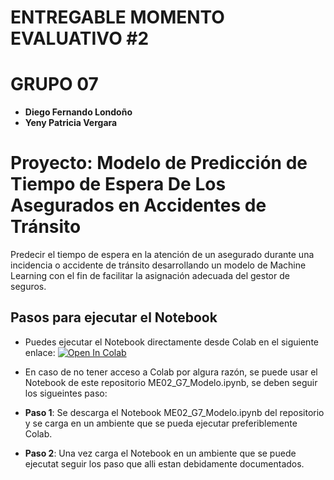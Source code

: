 # ENTREGABLE MOMENTO EVALUATIVO #2
# GRUPO 07
- **Diego Fernando Londoño**
- **Yeny Patricia Vergara** 

# Proyecto: Modelo de Predicción de Tiempo de Espera De Los Asegurados en Accidentes de Tránsito

Predecir el tiempo de espera en la atención de un asegurado durante una incidencia o accidente de tránsito desarrollando un modelo de Machine Learning con el fin de facilitar la asignación adecuada del gestor de seguros.


## Pasos para ejecutar el Notebook

- Puedes ejecutar el Notebook directamente desde Colab en el siguiente enlace:
[![Open In Colab](https://colab.research.google.com/assets/colab-badge.svg)](https://colab.research.google.com/drive/1R38a5nc0za78z5o_-a5DgIberJYP1gU4)
 
- En caso de no tener acceso a Colab por algura razón, se puede usar el Notebook de este repositorio ME02_G7_Modelo.ipynb, se deben seguir los sigueintes paso:
- **Paso 1**: Se descarga el Notebook ME02_G7_Modelo.ipynb del repositorio y se carga en un ambiente que se pueda ejecutar preferiblemente Colab.
- **Paso 2**: Una vez carga el Notebook en un ambiente que se puede ejecutat seguir los paso que alli estan debidamente documentados.
